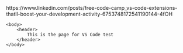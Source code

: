 <html>
    <head>https://www.linkedin.com/posts/free-code-camp_vs-code-extensions-thatll-boost-your-development-activity-6753748172541190144-4fOH
    </head>

    <body>
        <header>
            This is the page for VS Code test
        </header>
    </body>

</html>





